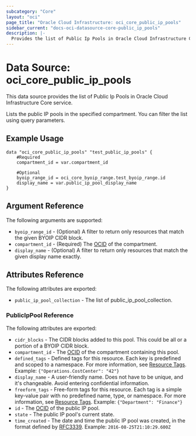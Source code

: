 ```yaml
---
subcategory: "Core"
layout: "oci"
page_title: "Oracle Cloud Infrastructure: oci_core_public_ip_pools"
sidebar_current: "docs-oci-datasource-core-public_ip_pools"
description: |-
  Provides the list of Public Ip Pools in Oracle Cloud Infrastructure Core service
---
```


# Data Source: oci_core_public_ip_pools
This data source provides the list of Public Ip Pools in Oracle Cloud Infrastructure Core service.

Lists the public IP pools in the specified compartment.
You can filter the list using query parameters.


## Example Usage

```hcl
data "oci_core_public_ip_pools" "test_public_ip_pools" {
	#Required
	compartment_id = var.compartment_id

	#Optional
	byoip_range_id = oci_core_byoip_range.test_byoip_range.id
	display_name = var.public_ip_pool_display_name
}
```

## Argument Reference

The following arguments are supported:

* `byoip_range_id` - (Optional) A filter to return only resources that match the given BYOIP CIDR block. 
* `compartment_id` - (Required) The [OCID](https://docs.cloud.oracle.com/iaas/Content/General/Concepts/identifiers.htm) of the compartment.
* `display_name` - (Optional) A filter to return only resources that match the given display name exactly. 


## Attributes Reference

The following attributes are exported:

* `public_ip_pool_collection` - The list of public_ip_pool_collection.

### PublicIpPool Reference

The following attributes are exported:

* `cidr_blocks` - The CIDR blocks added to this pool. This could be all or a portion of a BYOIP CIDR block. 
* `compartment_id` - The [OCID](https://docs.cloud.oracle.com/iaas/Content/General/Concepts/identifiers.htm) of the compartment containing this pool. 
* `defined_tags` - Defined tags for this resource. Each key is predefined and scoped to a namespace. For more information, see [Resource Tags](https://docs.cloud.oracle.com/iaas/Content/General/Concepts/resourcetags.htm).  Example: `{"Operations.CostCenter": "42"}` 
* `display_name` - A user-friendly name. Does not have to be unique, and it's changeable. Avoid entering confidential information. 
* `freeform_tags` - Free-form tags for this resource. Each tag is a simple key-value pair with no predefined name, type, or namespace. For more information, see [Resource Tags](https://docs.cloud.oracle.com/iaas/Content/General/Concepts/resourcetags.htm).  Example: `{"Department": "Finance"}` 
* `id` - The [OCID](https://docs.cloud.oracle.com/iaas/Content/General/Concepts/identifiers.htm) of the public IP pool.
* `state` - The public IP pool's current state.
* `time_created` - The date and time the public IP pool was created, in the format defined by [RFC3339](https://tools.ietf.org/html/rfc3339).  Example: `2016-08-25T21:10:29.600Z` 


